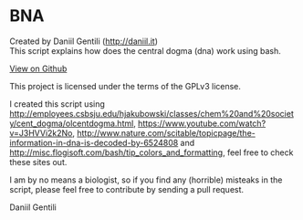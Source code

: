 # BNA

Created by Daniil Gentili (http://daniil.it)  
This script explains how does the central dogma (dna) work using bash.  

[View on Github](https://github.com/danog/bma/)  

This project is licensed under the terms of the GPLv3 license.  

I created this script using http://employees.csbsju.edu/hjakubowski/classes/chem%20and%20society/cent_dogma/olcentdogma.html, https://www.youtube.com/watch?v=J3HVVi2k2No, http://www.nature.com/scitable/topicpage/the-information-in-dna-is-decoded-by-6524808 and http://misc.flogisoft.com/bash/tip_colors_and_formatting, feel free to check these sites out.  

I am by no means a biologist, so if you find any (horrible) misteaks in the script, please feel free to contribute by sending a pull request.  

Daniil Gentili



